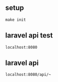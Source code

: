 ## setup
```
make init
```
## laravel api test
```
localhost:8080
```
## laravel api
```
localhost:8080/api/~
```
